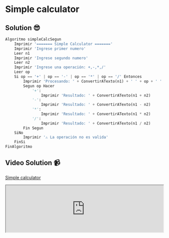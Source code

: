 # Simple calculator

## Solution 😎

```python
Algoritmo simpleCalcSegun
	Imprimir '======= Simple Calculator ======='
	Imprimir 'Ingrese primer numero'
	Leer n1
	Imprimir 'Ingrese segundo numero'
	Leer n2
	Imprimir 'Ingrese una operación: +,-,*,/'
	Leer op
	Si op == '+' | op == '-' | op == '*' | op == '/' Entonces
		Imprimir 'Procesando: ' + ConvertirATexto(n1) + ' ' + op + ' ' + ConvertirATexto(n2)
		Segun op Hacer
			'+':
				Imprimir 'Resultado: ' + ConvertirATexto(n1 + n2)
			'-':
				Imprimir 'Resultado: ' + ConvertirATexto(n1 - n2)
			'*':
				Imprimir 'Resultado: ' + ConvertirATexto(n1 * n2)
			'/':
				Imprimir 'Resultado: ' + ConvertirATexto(n1 / n2)
		Fin Segun
	SiNo
		Imprimir '⚠️ La operación no es valida'
	FinSi
FinAlgoritmo
```

## Video Solution 📹

[Simple calculator](TBA)

<iframe width="100%"
src="https://www.youtube.com/embed/tgbNymZ7vqY">
</iframe>
